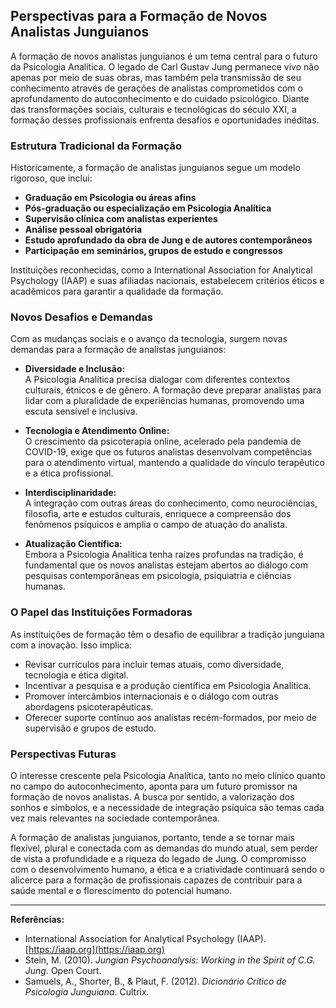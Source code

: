
## Perspectivas para a Formação de Novos Analistas Junguianos

A formação de novos analistas junguianos é um tema central para o futuro da Psicologia Analítica. O legado de Carl Gustav Jung permanece vivo não apenas por meio de suas obras, mas também pela transmissão de seu conhecimento através de gerações de analistas comprometidos com o aprofundamento do autoconhecimento e do cuidado psicológico. Diante das transformações sociais, culturais e tecnológicas do século XXI, a formação desses profissionais enfrenta desafios e oportunidades inéditas.

### Estrutura Tradicional da Formação

Historicamente, a formação de analistas junguianos segue um modelo rigoroso, que inclui:

- **Graduação em Psicologia ou áreas afins**  
- **Pós-graduação ou especialização em Psicologia Analítica**  
- **Supervisão clínica com analistas experientes**  
- **Análise pessoal obrigatória**  
- **Estudo aprofundado da obra de Jung e de autores contemporâneos**  
- **Participação em seminários, grupos de estudo e congressos**

Instituições reconhecidas, como a International Association for Analytical Psychology (IAAP) e suas afiliadas nacionais, estabelecem critérios éticos e acadêmicos para garantir a qualidade da formação.

### Novos Desafios e Demandas

Com as mudanças sociais e o avanço da tecnologia, surgem novas demandas para a formação de analistas junguianos:

- **Diversidade e Inclusão:**  
  A Psicologia Analítica precisa dialogar com diferentes contextos culturais, étnicos e de gênero. A formação deve preparar analistas para lidar com a pluralidade de experiências humanas, promovendo uma escuta sensível e inclusiva.

- **Tecnologia e Atendimento Online:**  
  O crescimento da psicoterapia online, acelerado pela pandemia de COVID-19, exige que os futuros analistas desenvolvam competências para o atendimento virtual, mantendo a qualidade do vínculo terapêutico e a ética profissional.

- **Interdisciplinaridade:**  
  A integração com outras áreas do conhecimento, como neurociências, filosofia, arte e estudos culturais, enriquece a compreensão dos fenômenos psíquicos e amplia o campo de atuação do analista.

- **Atualização Científica:**  
  Embora a Psicologia Analítica tenha raízes profundas na tradição, é fundamental que os novos analistas estejam abertos ao diálogo com pesquisas contemporâneas em psicologia, psiquiatria e ciências humanas.

### O Papel das Instituições Formadoras

As instituições de formação têm o desafio de equilibrar a tradição junguiana com a inovação. Isso implica:

- Revisar currículos para incluir temas atuais, como diversidade, tecnologia e ética digital.
- Incentivar a pesquisa e a produção científica em Psicologia Analítica.
- Promover intercâmbios internacionais e o diálogo com outras abordagens psicoterapêuticas.
- Oferecer suporte contínuo aos analistas recém-formados, por meio de supervisão e grupos de estudo.

### Perspectivas Futuras

O interesse crescente pela Psicologia Analítica, tanto no meio clínico quanto no campo do autoconhecimento, aponta para um futuro promissor na formação de novos analistas. A busca por sentido, a valorização dos sonhos e símbolos, e a necessidade de integração psíquica são temas cada vez mais relevantes na sociedade contemporânea.

A formação de analistas junguianos, portanto, tende a se tornar mais flexível, plural e conectada com as demandas do mundo atual, sem perder de vista a profundidade e a riqueza do legado de Jung. O compromisso com o desenvolvimento humano, a ética e a criatividade continuará sendo o alicerce para a formação de profissionais capazes de contribuir para a saúde mental e o florescimento do potencial humano.

---

**Referências:**

- International Association for Analytical Psychology (IAAP). [https://iaap.org](https://iaap.org)
- Stein, M. (2010). *Jungian Psychoanalysis: Working in the Spirit of C.G. Jung*. Open Court.
- Samuels, A., Shorter, B., & Plaut, F. (2012). *Dicionário Crítico de Psicologia Junguiana*. Cultrix.
```
